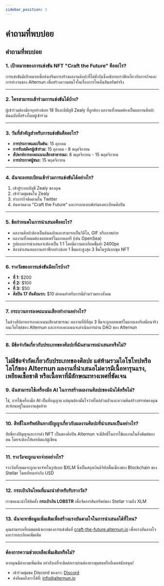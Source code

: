 ```yaml
---
sidebar_position: 3
---
```


# คำถามที่พบบ่อย

## คำถามที่พบบ่อย 

### 1. เป้าหมายของการแข่งขัน NFT "Craft the Future" คืออะไร?
การแข่งขันมีเป้าหมายเพื่อส่งเสริมการสร้างผลงานศิลปะที่ไม่ซ้ำกันซึ่งอธิบายกราฟิกเกี่ยวกับภารกิจและการทำงานของ Alternun เพื่อสร้างความสนใจในเรื่องการโทเค็นสินทรัพย์จริง

---

### 2. ใครสามารถเข้าร่วมการแข่งขันได้บ้าง?
ผู้เข้าร่วมต้องมีอายุอย่างน้อย 18 ปีและมีบัญชี Zealy ที่ถูกต้อง ผลงานทั้งหมดต้องเป็นผลงานศิลปะต้นฉบับที่สร้างโดยผู้เข้าร่วม

---

### 3. วันที่สำคัญสำหรับการแข่งขันคืออะไร?
- **การประกาศและเริ่มต้น:** 15 ตุลาคม
- **การรับสมัครผู้เข้าร่วม:** 15 ตุลาคม - 8 พฤศจิกายน
- **สัปดาห์การลงคะแนนเสียงสาธารณะ:** 8 พฤศจิกายน - 15 พฤศจิกายน
- **การประกาศผู้ชนะ:** 15 พฤศจิกายน

---

### 4. ฉันจะลงทะเบียนเข้าร่วมการแข่งขันได้อย่างไร?
1. เข้าสู่ระบบบัญชี Zealy ของคุณ
2. เข้าร่วมชุมชนใน Zealy
3. ทำภารกิจติดตามใน Twitter
4. ค้นหาหมวด "Craft the Future" และกรอกแบบฟอร์มลงทะเบียนศิลปิน
   
---

### 5. ข้อกำหนดในการนำเสนอคืออะไร?
- ผลงานศิลปะต้องเป็นต้นฉบับและสามารถเป็นวิดีโอ, GIF หรือภาพถ่าย
- ผลงานทั้งหมดต้องเผยแพร่ในแกลเลอรี (เช่น OpenSea)
- รูปแบบการนำเสนอจะต้องเป็น 1:1 โดยมีความละเอียดขั้นต่ำ 2400px
- ต้องนำเสนอผลงานกราฟิกอย่างน้อย 1 ชิ้นและสูงสุด 3 ชิ้นในรูปแบบชุด NFT

---

### 6. รางวัลของการแข่งขันมีอะไรบ้าง?
- **ที่ 1:** $200
- **ที่ 2:** $100
- **ที่ 3:** $50
- **ศิลปิน 17 อันดับแรก:** $10 ต่อคนสำหรับการมีส่วนร่วมทางสังคม

---

### 7. กระบวนการลงคะแนนเสียงทำงานอย่างไร?
ในช่วงสัปดาหการลงคะแนนเสียงสาธารณะ ผลงานที่ดีที่สุด 3 ชิ้นจะถูกเผยแพร่ในแกลเลอรีเสมือนจริงบนเว็บไซต์ของ Alternun และการลงคะแนนจะดำเนินการผ่าน DAO ของ Alternun

---

### 8. มีข้อจำกัดเกี่ยวกับประเภทของศิลปะที่ฉันสามารถนำเสนอหรือไม่?
ไม่มีข้อจำกัดเกี่ยวกับประเภทของศิลปะ แต่ห้ามรวมไอโซโทปหรือโลโก้ของ Alternun ผลงานที่นำเสนอไม่ควรมีเนื้อหารุนแรง, เหยียดเชื้อชาติ หรือเนื้อหาที่มีลักษณะทางเพศที่ชัดเจน
---

### 9. ฉันสามารถใช้เครื่องมือ AI ในการสร้างผลงานศิลปะของฉันได้หรือไม่?
ใช่, การใช้เครื่องมือ AI เป็นที่อนุญาต แต่คุณต้องมั่นใจว่าสไตล์ส่วนตัวและความคิดสร้างสรรค์ของคุณสะท้อนอยู่ในผลงานสุดท้าย

---

### 10. สิทธิ์ในทรัพย์สินทางปัญญาเกี่ยวกับผลงานศิลปะที่นำเสนอเป็นอย่างไร?
สิทธิ์ทางปัญญาและการค้า NFT เป็นของศิลปิน Alternun จะมีสิทธิ์ในการใช้ผลงานในสิ่งพิมพ์ของตน โดยจะต้องให้เครดิตแก่ผู้เขียน

---

### 11. รางวัลจะถูกแจกจ่ายอย่างไร?
รางวัลทั้งหมดจะถูกแจกจ่ายในรูปแบบ $XLM ซึ่งเป็นสกุลเงินดิจิทัลพื้นเมืองของ Blockchain ของ Stellar โดยเทียบเท่ากับ USD

---

### 12. กระเป๋าเงินไหนที่แนะนำสำหรับรับรางวัล?
เราขอแนะนำให้ติดตั้ง **กระเป๋าเงิน LOBSTR** เพื่อจัดการสินทรัพย์ของ Stellar รวมถึง XLM

---

### 13. ฉันจะหาข้อมูลเพิ่มเติมเพื่อสร้างแรงบันดาลใจในการนำเสนอได้ที่ไหน?
คุณสามารถเยี่ยมชมหน้าแรกของการแข่งขันที่ [craft-the-future.alternun.io](https://craft-the-future.alternun.io) เพื่อแรงบันดาลใจและรายละเอียดเพิ่มเติม

---

### ต้องการความช่วยเหลือเพิ่มเติมหรือไม่?
หากคุณมีคำถามเพิ่มเติม อย่าลังเลที่จะติดต่อเราผ่านช่องทางชุมชนหรืออีเมลสนับสนุน! 
- เข้าร่วมชุมชน Discord ของเรา: [Discord](https://discord.gg/E7e6w39H)
- ส่งอีเมลถึงเราได้ที่: [info@alternun.io](mailto:info@alternun.io)
